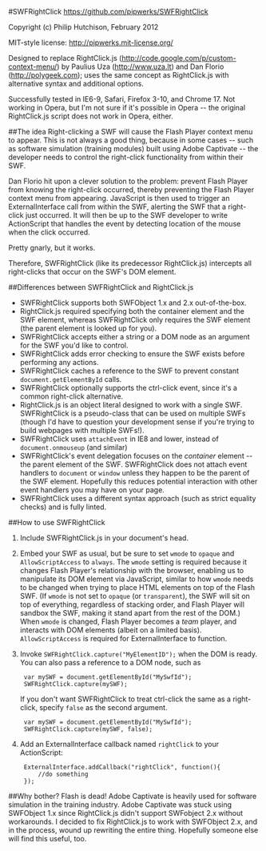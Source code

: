#SWFRightClick
https://github.com/pipwerks/SWFRightClick

Copyright (c) Philip Hutchison, February 2012

MIT-style license: http://pipwerks.mit-license.org/

Designed to replace RightClick.js (http://code.google.com/p/custom-context-menu/) by Paulius Uza (http://www.uza.lt) and Dan Florio (http://polygeek.com); uses the same concept as RightClick.js with alternative syntax and additional options.

Successfully tested in IE6-9, Safari, Firefox 3-10, and Chrome 17. Not working in Opera, but I'm not sure if it's possible in Opera -- the original RightClick.js script does not work in Opera, either.

##The idea
Right-clicking a SWF will cause the Flash Player context menu to appear. This is not always a good thing, because in some cases -- such as software simulation (training modules) built using Adobe Captivate -- the developer needs to control the right-click functionality from within their SWF.

Dan Florio hit upon a clever solution to the problem: prevent Flash Player from knowing the right-click occurred, thereby preventing the Flash Player context menu from appearing. JavaScript is then used to trigger an ExternalInterface call from within the SWF, alerting the SWF that a right-click just occurred. It will then be up to the SWF developer to write ActionScript that handles the event by detecting location of the mouse when the click occurred.

Pretty gnarly, but it works.

Therefore, SWFRightClick (like its predecessor RightClick.js) intercepts all right-clicks that occur on the SWF's DOM element.

##Differences between SWFRightClick and RightClick.js

* SWFRightClick supports both SWFObject 1.x and 2.x out-of-the-box.
* RightClick.js required specifying both the container element and the SWF element, whereas SWFRightClick only requires the SWF element (the parent element is looked up for you).
* SWFRightClick accepts either a string or a DOM node as an argument for the SWF you'd like to control.
* SWFRightClick adds error checking to ensure the SWF exists before performing any actions.
* SWFRightClick caches a reference to the SWF to prevent constant `document.getElementById` calls.
* SWFRightClick optionally supports the ctrl-click event, since it's a common right-click alternative.
* RightClick.js is an object literal designed to work with a single SWF. SWFRightClick is a pseudo-class that can be used on multiple SWFs (though I'd have to question your development sense if you're trying to build webpages with multiple SWFs!).
* SWFRightClick uses `attachEvent` in IE8 and lower, instead of `document.onmouseup` (and similar)
* SWFRightClick's event delegation focuses on the _container_ element -- the parent element of the SWF. SWFRightClick does not attach event handlers to `document` or `window` unless they happen to be the parent of the SWF element. Hopefully this reduces potential interaction with other event handlers you may have on your page.
* SWFRightClick uses a different syntax approach (such as strict equality checks) and is fully linted.

##How to use SWFRightClick
1. Include SWFRightClick.js in your document's head.
2. Embed your SWF as usual, but be sure to set `wmode` to `opaque` and `AllowScriptAccess` to `always`. The `wmode` setting is required because it changes Flash Player's relationship with the browser, enabling us to manipulate its DOM element via JavaScript, similar to how `wmode` needs to be changed when trying to place HTML elements on top of the Flash SWF. (If `wmode` is not set to `opaque` (or `transparent`), the SWF will sit on top of everything, regardless of stacking order, and Flash Player will sandbox the SWF, making it stand apart from the rest of the DOM.) When `wmode` is changed, Flash Player becomes a _team_ player, and interacts with DOM elements (albeit on a limited basis). `AllowScriptAccess` is required for ExternalInterface to function.
2. Invoke `SWFRightClick.capture("MyElementID");` when the DOM is ready. You can also pass a reference to a DOM node, such as

		var mySWF = document.getElementById("MySwfId");
		SWFRightClick.capture(mySWF);
	
	If you don't want SWFRightClick to treat ctrl-click the same as a right-click, specify `false` as the second argument.
	
		var mySWF = document.getElementById("MySwfId");
		SWFRightClick.capture(mySWF, false);
		
3. Add an ExternalInterface callback named `rightClick` to your ActionScript:

		ExternalInterface.addCallback("rightClick", function(){
			//do something
		});



##Why bother? Flash is dead!
Adobe Captivate is heavily used for software simulation in the training industry. Adobe Captivate was stuck using SWFObject 1.x since RightClick.js didn't support SWFobject 2.x without workarounds. I decided to fix RightClick.js to work with SWFObject 2.x, and in the process, wound up rewriting the entire thing. Hopefully someone else will find this useful, too.